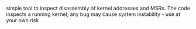 simple tool to inspect disassembly of kernel addresses and MSRs.
The code inspects a running kernel, any bug may cause system instability - use at your own risk
